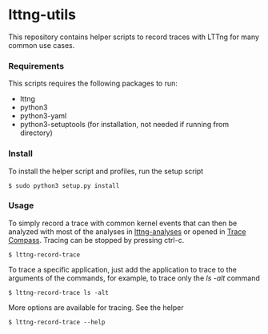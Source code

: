 # lttng-utils
This repository contains helper scripts to record traces with LTTng for many common use cases.

### Requirements

This scripts requires the following packages to run:

  * lttng
  * python3
  * python3-yaml
  * python3-setuptools (for installation, not needed if running from directory)

### Install

To install the helper script and profiles, run the setup script

```
$ sudo python3 setup.py install
```

### Usage

To simply record a trace with common kernel events that can then be analyzed with most of the analyses in [lttng-analyses](https://github.com/lttng/lttng-analyses) or opened in [Trace Compass](http://tracecompass.org). Tracing can be stopped by pressing ctrl-c.

```
$ lttng-record-trace
```

To trace a specific application, just add the application to trace to the arguments of the commands, for example, to trace only the *ls -alt* command

```
$ lttng-record-trace ls -alt
```

More options are available for tracing. See the helper

```
$ lttng-record-trace --help
```
